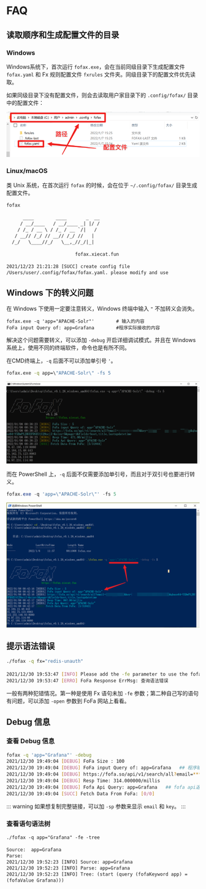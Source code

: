 # FAQ

## 读取顺序和生成配置文件的目录

### Windows

Windows系统下，首次运行 `fofax.exe`，会在当前同级目录下生成配置文件 `fofax.yaml` 和 Fx 规则配置文件 `fxrules` 文件夹。同级目录下的配置文件优先读取。

如果同级目录下没有配置文件，则会去读取用户家目录下的 `.config/fofax/` 目录中的配置文件：

![Windows_conf](../.vuepress/public/windows-conf.png)

### Linux/macOS

类 Unix 系统，在首次运行 `fofax` 的时候，会在位于 `~/.config/fofax/` 目录生成配置文件。

```shell
fofax

      ____        ____       _  __
     / __/____   / __/____ _| |/ /
    / /_ / __ \ / /_ / __ `/|   /
   / __// /_/ // __// /_/ //   |
  /_/   \____//_/   \__,_//_/|_|
                              
                         fofax.xiecat.fun

2021/12/23 21:21:28 [SUCC] create config file /Users/user/.config/fofax/fofax.yaml. please modify and use
```

## Windows 下的转义问题

在 Windows 下使用一定要注意转义，Windows 终端中输入 `"` 不加转义会消失。

```shell
fofax.exe -q 'app="APACHE-Solr"' 		# 输入的内容
FoFa input Query of: app=Grafana 		#程序实际接收的内容
```

解决这个问题需要转义，可以添加 `-debug` 开启详细调试模式。并且在 Windows 系统上，使用不同的终端软件，命令也是有所不同。

在CMD终端上，`-q` 后面不可以添加单引号 `'`。

```cmd
fofax.exe -q app=\"APACHE-Solr\" -fs 5
```

![Windows_cmd](../.vuepress/public/windows-cmd.png)

而在 PowerShell 上，`-q` 后面不仅需要添加单引号，而且对于双引号也要进行转义。

```powershell
fofax.exe -q 'app=\"APACHE-Solr\"' -fs 5
```

![Windows_powershell](../.vuepress/public/windows-powershell.png)

## 提示语法错误

```bash
./fofax -q fx="redis-unauth"

2021/12/30 19:53:47 [INFO] Please add the -fe parameter to use the fofa extended syntax
2021/12/30 19:53:47 [ERRO] FoFa Response ErrMsg: 查询语法错误
```

一般有两种犯错情况。第一种是使用 Fx 语句未加 `-fe` 参数；第二种自己写的语句有问题，可以添加 `-open` 参数到 FoFa 网站上看看。

## Debug 信息

### 查看 Debug 信息

```bash
fofax -q 'app="Grafana"' -debug
2021/12/30 19:49:04 [DEBUG] FoFa Size : 100
2021/12/30 19:49:04 [DEBUG] FoFa input Query of: app=Grafana   ## 程序输入的
2021/12/30 19:49:04 [DEBUG] https://fofa.so/api/v1/search/all?email=*****@*******&key=*******************&qbase64=YXBwPUdyYWZhbmE=&size=100&page=1&fields=host,title,lastupdatetime
2021/12/30 19:49:04 [DEBUG] Resp Time: 314.000000/millis
2021/12/30 19:49:04 [DEBUG] Fofa Api Query: app=Grafana   ## fofa api返回的语句
2021/12/30 19:49:04 [SUCC] Fetch Data From FoFa: [0/0]
```
::: warning
如果想复制完整链接，可以加 `-sp` 参数来显示 `email` 和 `key`。
:::

### 查看语句语法树

```
./fofax -q app="Grafana" -fe -tree

Source:  app=Grafana
Parse:
2021/12/30 19:52:23 [INFO] Source: app=Grafana
2021/12/30 19:52:23 [INFO] Parse: app=Grafana
2021/12/30 19:52:23 [INFO] Tree: (start (query (fofaKeyword app) = (fofaValue Grafana)))
```
